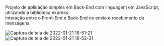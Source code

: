 Projeto de aplicação simples em Back-End com linguagem em JavaScript, utilizando a biblioteca express.</br>
Interação entre o Front-End e Back-End no envio e recebimento de mensagens.</br>

![Captura de tela de 2022-01-21 16-51-21](https://user-images.githubusercontent.com/93099484/150591950-fc7ca676-d36a-4948-9d6a-4f5d1cc7a8c2.png)
![Captura de tela de 2022-01-21 16-52-31](https://user-images.githubusercontent.com/93099484/150591964-c96f0f86-1855-476f-9c64-d642459e2bd9.png)
